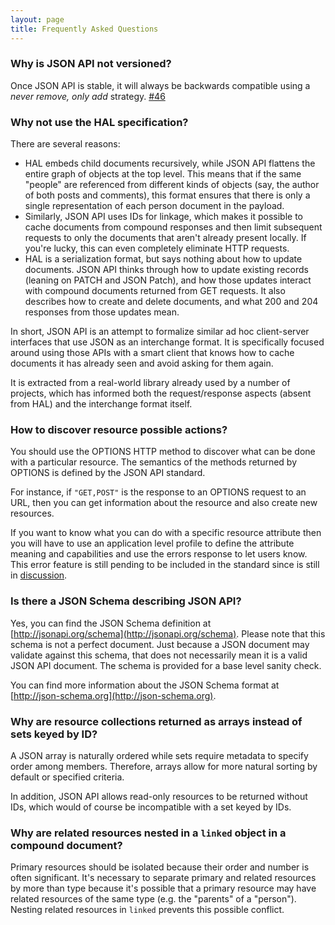 ```yaml
---
layout: page
title: Frequently Asked Questions
---
```


### Why is JSON API not versioned? <a href="#why-is-json-api-not-versioned" id="why-is-json-api-not-versioned" class="headerlink"></a>

Once JSON API is stable, it will always be backwards compatible using a _never
remove, only add_ strategy.
[#46](https://github.com/json-api/json-api/issues/46)

### Why not use the HAL specification? <a href="#why-not-use-the-hal-specification" id="why-not-use-the-hal-specification" class="headerlink"></a>

There are several reasons:

* HAL embeds child documents recursively, while JSON API flattens the entire
graph of objects at the top level. This means that if the same "people" are
referenced from different kinds of objects (say, the author of both posts and
comments), this format ensures that there is only a single representation of
each person document in the payload.
* Similarly, JSON API uses IDs for linkage, which makes it possible to cache
documents from compound responses and then limit subsequent requests to only
the documents that aren't already present locally. If you're lucky, this can
even completely eliminate HTTP requests.
* HAL is a serialization format, but says nothing about how to update
documents. JSON API thinks through how to update existing records (leaning on
PATCH and JSON Patch), and how those updates interact with compound documents
returned from GET requests. It also describes how to create and delete
documents, and what 200 and 204 responses from those updates mean.

In short, JSON API is an attempt to formalize similar ad hoc client-server
interfaces that use JSON as an interchange format. It is specifically focused
around using those APIs with a smart client that knows how to cache documents it
has already seen and avoid asking for them again.

It is extracted from a real-world library already used by a number of projects,
which has informed both the request/response aspects (absent from HAL) and the
interchange format itself.

### How to discover resource possible actions? <a href="#how-to-discover-resource-possible-actions" id="how-to-discover-resource-possible-actions" class="headerlink"></a>

You should use the OPTIONS HTTP method to discover what can be done with a
particular resource. The semantics of the methods returned by OPTIONS is defined
by the JSON API standard.

For instance, if `"GET,POST"` is the response to an OPTIONS request to an URL,
then you can get information about the resource and also create new resources.

If you want to know what you can do with a specific resource attribute then
you will have to use an application level profile to define the attribute meaning
and capabilities and use the errors response to let users know. This error feature
is still pending to be included in the standard since is still in
[discussion](https://github.com/json-api/json-api/issues/7).

### Is there a JSON Schema describing JSON API? <a href="#is-there-a-json-schema-describing-json-api" id="is-there-a-json-schema-describing-json-api" class="headerlink"></a>

Yes, you can find the JSON Schema definition at
[http://jsonapi.org/schema](http://jsonapi.org/schema). Please note that this
schema is not a perfect document. Just because a JSON document may validate
against this schema, that does not necessarily mean it is a valid JSON API
document. The schema is provided for a base level sanity check.

You can find more information about the JSON Schema format at
[http://json-schema.org](http://json-schema.org).

### Why are resource collections returned as arrays instead of sets keyed by ID?

A JSON array is naturally ordered while sets require metadata to specify order
among members. Therefore, arrays allow for more natural sorting by default or
specified criteria.

In addition, JSON API allows read-only resources to be returned without IDs,
which would of course be incompatible with a set keyed by IDs.

### Why are related resources nested in a `linked` object in a compound document?

Primary resources should be isolated because their order and number is often
significant. It's necessary to separate primary and related resources by more
than type because it's possible that a primary resource may have related
resources of the same type (e.g. the "parents" of a "person"). Nesting related
resources in `linked` prevents this possible conflict.
